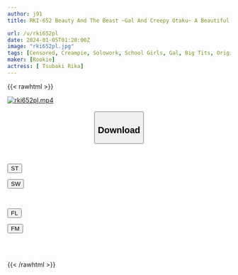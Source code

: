 ```yaml
---
author: j91
title: RKI-652 Beauty And The Beast ~Gal And Creepy Otaku~ A Beautiful Gal Who Was Captivated By The Thick Cock Of A Secretive And Boring Creepy Otaku Boy. I Can't Forget The Taste Of Dick, So Today I Impregnate And Have Creampie Sex With A Creepy Otaku! Rika Tsubaki

url: /v/rki652pl
date: 2024-01-05T01:20:00Z
image: "rki652pl.jpg"
tags: [Censored, Creampie, Solowork, School Girls, Gal, Big Tits, Original Collaboration	]
maker: [Rookie]
actress: [ Tsubaki Rika]
---
```



{{< rawhtml >}}

<div class="video" data-videoid="0pD7dD6arXcbJLw">
    <a href="javascript:;">
        <img src="/v/rki652pl/rki652pl.jpg" width="WIDTH" height="HEIGHT" alt="rki652pl.mp4" loading="lazy">
    </a>
</div>

<script type="text/javascript" src="https://j91.asia/asset/on-demand-st.js"></script>

<br>
  <link rel="stylesheet" href="https://j91.asia/asset/bs5.css">
  
  <center>
  <button class="btn btn-primary" type="button" data-bs-toggle="collapse" data-bs-target=".multi-collapse" aria-expanded="false" aria-controls="multiCollapseExample1 multiCollapseExample2"><h2>Download</h2></button></center>
</p>
<div class="row">
  <div class="col">
    <div class="collapse multi-collapse" id="multiCollapseExample1">
      <div class="card card-body">
	      	      <br>
<div class="buttons">  
<p><a href="https://streamtape.to/v/0pD7dD6arXcbJLw" target="_blank"><button class="btn-hover color-3"><i class="fa fa-download"></i> ST</button></a></p>
<p><a href="https://flaswish.com/n6ztosfscwch" target="_blank"><button class="btn-hover color-2"><i class="fa fa-download"></i> SW</button></a></p></div>
    </div>
  </div>
</div>
  <div class="col">
    <div class="collapse multi-collapse" id="multiCollapseExample2">
      <div class="card card-body">
	      <br>
<div class="buttons">
<p><a href="javascript:;" target="_blank"><button class="btn-hover color-9"><i class="fa fa-download"></i> FL</button></a></p>
<p><a href="javascript:;" target="_blank"><button class="btn-hover color-8"><i class="fa fa-download"></i> FM</button></a></p></div>
<br><br>
      </div>
    </div>
  </div>
</div>

{{< /rawhtml >}}